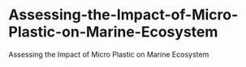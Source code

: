 # Assessing-the-Impact-of-Micro-Plastic-on-Marine-Ecosystem
Assessing the Impact of Micro Plastic on Marine Ecosystem
